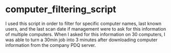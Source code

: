 # computer_filtering_script
I used this script in order to filter for specific computer names, last known users, and the last scan date if management were to ask for this information of multiple computers.  When I asked for this information on 30 computers, I was able to turn a 30min job into 3 minutes after downloading computer information from the company PDQ server.
